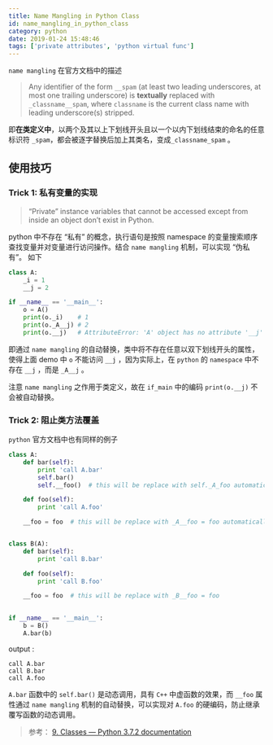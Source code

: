 ```yaml
---
title: Name Mangling in Python Class
id: name_mangling_in_python_class
category: python
date: 2019-01-24 15:48:46
tags: ['private attributes', 'python virtual func']
---
```




`name mangling` 在官方文档中的描述

> Any identifier of the form `__spam` (at least two leading underscores, at most one trailing underscore) is **textually** replaced with `_classname__spam`, where `classname` is the current class name with leading underscore(s) stripped.

即**在类定义中**，以两个及其以上下划线开头且以一个以内下划线结束的命名的任意标识符 `_spam`，都会被逐字替换后加上其类名，变成`_classname_spam` 。



<!-- more --> 

## 使用技巧

### Trick 1: 私有变量的实现

> “Private” instance variables that cannot be accessed except from inside an object don’t exist in Python.

python 中不存在 “私有” 的概念，执行语句是按照 namespace 的变量搜索顺序查找变量并对变量进行访问操作。结合 `name mangling` 机制，可以实现 “伪私有”。 如下

```python 
class A:
    _i = 1
    __j = 2

if __name__ == '__main__':
    o = A()
    print(o._i)    # 1
    print(o._A__j) # 2
    print(o.__j)   # AttributeError: 'A' object has no attribute '__j'
```

即通过 `name mangling` 的自动替换，类中将不存在任意以双下划线开头的属性，使得上面 demo 中 `o` 不能访问 `__j` ，因为实际上，在 `python` 的 `namespace` 中不存在 `__j` ，而是 `_A__j` 。

注意 `name mangling` 之作用于类定义，故在 `if_main` 中的编码 `print(o.__j)` 不会被自动替换。



### Trick 2: 阻止类方法覆盖

`python` 官方文档中也有同样的例子

```python
class A:
    def bar(self):
        print 'call A.bar'
        self.bar()
        self.__foo()  # this will be replace with self._A_foo automatically

    def foo(self):
        print 'call A.foo'

    __foo = foo  # this will be replace with _A__foo = foo automatically


class B(A):
    def bar(self):
        print 'call B.bar'

    def foo(self):
        print 'call B.foo'

    __foo = foo  # this will be replace with _B__foo = foo

    
if __name__ == '__main__':
    b = B()
    A.bar(b)
```

output : 

```
call A.bar
call B.bar
call A.foo
```

`A.bar` 函数中的 `self.bar()` 是动态调用，具有 `C++` 中虚函数的效果，而 `__foo` 属性通过 `name mangling` 机制的自动替换，可以实现对 `A.foo` 的硬编码，防止继承覆写函数的动态调用。





> 参考： [9. Classes — Python 3.7.2 documentation](https://docs.python.org/3/tutorial/classes.html)